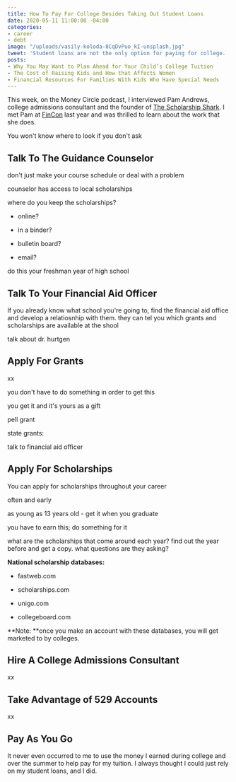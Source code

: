 ```yaml
---
title: How To Pay For College Besides Taking Out Student Loans
date: 2020-05-11 11:00:00 -04:00
categories:
- career
- debt
image: "/uploads/vasily-koloda-8CqDvPuo_kI-unsplash.jpg"
tweet: 'Student loans are not the only option for paying for college. '
posts:
- Why You May Want to Plan Ahead for Your Child’s College Tuition
- The Cost of Raising Kids and How that Affects Women
- Financial Resources For Families With Kids Who Have Special Needs
---
```


This week, on the Money Circle podcast, I interviewed Pam Andrews, college admissions consultant and the founder of [The Scholarship Shark](https://www.thescholarshipshark.com/). I met Pam at [FinCon](https://finconexpo.com/) last year and was thrilled to learn about the work that she does. 

You won't know where to look if you don't ask

## Talk To The Guidance Counselor

don't just make your course schedule or deal with a problem

counselor has access to local scholarships

where do you keep the scholarships? 

- online?

- in a binder?

- bulletin board?

- email?

do this your freshman year of high school

## Talk To Your Financial Aid Officer

If you already know what school you're going to, find the financial aid office and develop a relatiosnhip with them. they can tel you which grants and scholarships are available at the shool

talk about dr. hurtgen

## Apply For Grants

xx

you don't have to do something in order to get this

you get it and it's yours as a gift

pell grant

state grants: 

talk to financial aid officer

## Apply For Scholarships

You can apply for scholarships throughout your career

often and early

as young as 13 years old - get it when you graduate

you have to earn this; do something for it

what are the scholarships that come around each year? find out the year before and get a copy. what questions are they asking?

**National scholarship databases:**

* fastweb.com 

* scholarships.com

* unigo.com

* collegeboard.com

**Note: **once you make an account with these databases, you will get marketed to by colleges.

## Hire A College Admissions Consultant

xx

## Take Advantage of 529 Accounts

xx

## Pay As You Go 

It never even occurred to me to use the money I earned during college and over the summer to help pay for my tuition. I always thought I could just rely on my student loans, and I did.